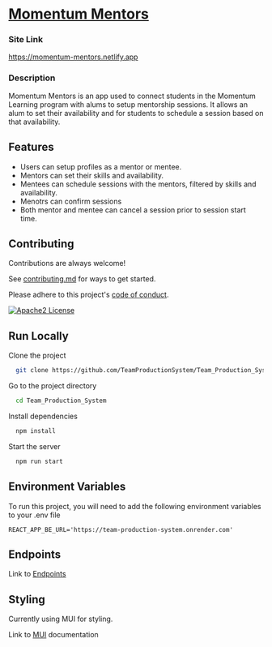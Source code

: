 

# [Momentum Mentors](https://momentum-mentors.netlify.app)

### Site Link
https://momentum-mentors.netlify.app

### Description 
Momentum Mentors is an app used to connect students in the Momentum Learning program with alums to setup mentorship sessions. It allows an alum to set their availability and for students to schedule a session based on that availability. 


## Features

- Users can setup profiles as a mentor or mentee.
- Mentors can set their skills and availability.
- Mentees can schedule sessions with the mentors, filtered by skills and availability. 
- Menotrs can confirm sessions
- Both mentor and mentee can cancel a session prior to session start time.

## Contributing

Contributions are always welcome!

See [contributing.md](https://github.com/TeamProductionSystem/Team_Production_System/blob/main/CONTRIBUTING.md) for ways to get started.

Please adhere to this project's [code of conduct](https://github.com/TeamProductionSystem/Team_Production_System/blob/main/CODE_OF_CONDUCT.md).

[![Apache2 License](https://img.shields.io/badge/License-Apache2.0-green.svg)](https://choosealicense.com/licenses/apache-2.0/)
## Run Locally

Clone the project

```bash
  git clone https://github.com/TeamProductionSystem/Team_Production_System.git
```

Go to the project directory

```bash
  cd Team_Production_System
```

Install dependencies

```bash
  npm install
```

Start the server

```bash
  npm run start
```

## Environment Variables

To run this project, you will need to add the following environment variables to your .env file

`REACT_APP_BE_URL='https://team-production-system.onrender.com'`

## Endpoints

Link to [Endpoints](https://github.com/TeamProductionSystem/Team_Production_System_BE/blob/main/README.md)

## Styling
Currently using MUI for styling. 

Link to [MUI](https://mui.com/material-ui/getting-started/overview/) documentation 

